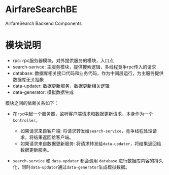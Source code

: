 # AirfareSearchBE
AirfareSearch Backend Components

# 模块说明

- rpc: rpc服务器模块，对外提供服务的模块，入口点
- search-serivce: 主服务模块，提供搜索逻辑，多线程竞争rpc传入的请求
- database: 数据库相关接口代码和业务代码，作为中间层运行，为主服务提供数据库无关抽象
- data-updater: 数据更新服务，数据更新相关逻辑
- data-generator: 模拟数据生成

模块之间的依赖关系如下：

- 在`rpc`中起一个服务器，监听客户端请求和数据更新请求，本身作为一个`Controller`。
  - 如果请求来自客户端: 将请求转发给`search-service`，竞争线程处理请求，将结果返回给客户端。
  - 如果请求来自数据更新服务: 将请求转发给`data-updater`，将结果返回给数据更新服务。

- `search-service` 和 `data-updater` 都会调用 `database` 进行数据库内容的持久化，同时`data-updator`通过`data-generator`生成模拟数据。